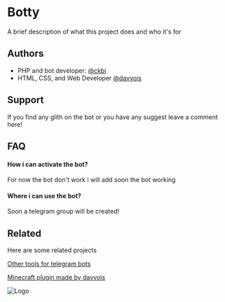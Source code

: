 
# Botty
A brief description of what this project does and who it's for


## Authors

- PHP and bot developer: [@ckbi](https://www.github.com/ckbi)
- HTML, CSS, and Web Developer [@davvois](https://www.github.com/davvois)


## Support

If you find any glith on the bot or you have any suggest leave a comment here! 


## FAQ

#### How i can activate the bot?

For now the bot don't work i will add soon the bot working

#### Where i can use the bot?

Soon a telegram group will be created!


## Related

Here are some related projects

[Other tools for telegram bots](https://github.com/ckbi/tools-for-tg-bots)

[Minecraft plugin made by davvois](https://github.com/Davvois/oldasf-plugin)

![Logo](https://media.tenor.com/e73LQkmBbcUAAAAC/mr-robot-happy.gif)

